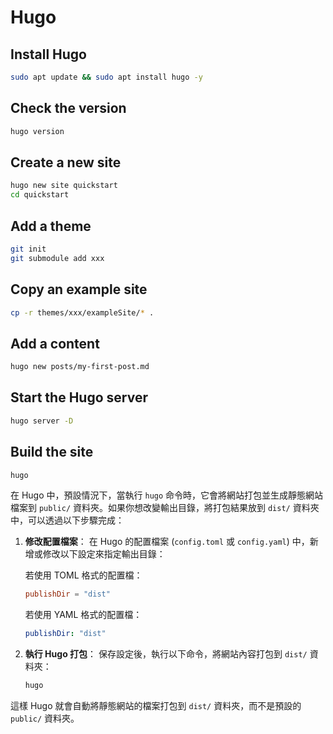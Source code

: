 # Hugo

## Install Hugo

```bash
sudo apt update && sudo apt install hugo -y

```

## Check the version

```bash
hugo version
```

## Create a new site

```bash
hugo new site quickstart
cd quickstart
```

## Add a theme

```bash
git init
git submodule add xxx
```

## Copy an example site

```bash
cp -r themes/xxx/exampleSite/* .
```

## Add a content

```bash
hugo new posts/my-first-post.md
```

## Start the Hugo server

```bash
hugo server -D
```

## Build the site

```bash
hugo 
```

在 Hugo 中，預設情況下，當執行 `hugo` 命令時，它會將網站打包並生成靜態網站檔案到 `public/` 資料夾。如果你想改變輸出目錄，將打包結果放到 `dist/` 資料夾中，可以透過以下步驟完成：

1. **修改配置檔案**：
   在 Hugo 的配置檔案 (`config.toml` 或 `config.yaml`) 中，新增或修改以下設定來指定輸出目錄：

   若使用 TOML 格式的配置檔：
   ```toml
   publishDir = "dist"
   ```

   若使用 YAML 格式的配置檔：
   ```yaml
   publishDir: "dist"
   ```

2. **執行 Hugo 打包**：
   保存設定後，執行以下命令，將網站內容打包到 `dist/` 資料夾：
   ```bash
   hugo
   ```

這樣 Hugo 就會自動將靜態網站的檔案打包到 `dist/` 資料夾，而不是預設的 `public/` 資料夾。